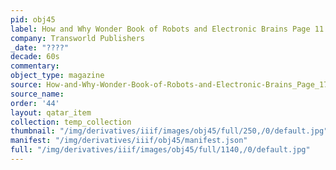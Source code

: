 ```yaml
---
pid: obj45
label: How and Why Wonder Book of Robots and Electronic Brains Page 11
company: Transworld Publishers
_date: "????"
decade: 60s
commentary:
object_type: magazine
source: How-and-Why-Wonder-Book-of-Robots-and-Electronic-Brains_Page_17
source_name:
order: '44'
layout: qatar_item
collection: temp_collection
thumbnail: "/img/derivatives/iiif/images/obj45/full/250,/0/default.jpg"
manifest: "/img/derivatives/iiif/obj45/manifest.json"
full: "/img/derivatives/iiif/images/obj45/full/1140,/0/default.jpg"
---
```

